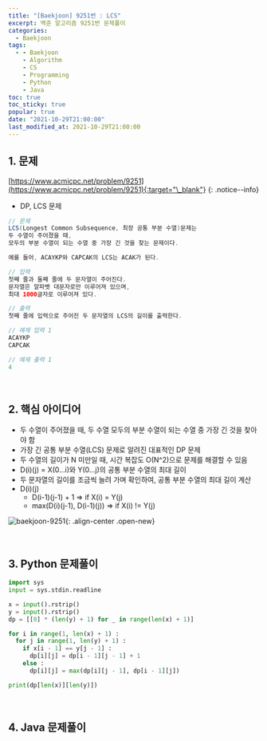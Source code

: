 ```yaml
---
title: "[Baekjoon] 9251번 : LCS"
excerpt: 백준 알고리즘 9251번 문제풀이
categories:
  - Baekjoon
tags:
  - - Baekjoon
    - Algorithm
    - CS
    - Programming
    - Python
    - Java
toc: true
toc_sticky: true
popular: true
date: "2021-10-29T21:00:00"
last_modified_at: 2021-10-29T21:00:00
---
```


## 1. 문제

[https://www.acmicpc.net/problem/9251](https://www.acmicpc.net/problem/9251){:target="\_blank"}
{: .notice--info}

- DP, LCS 문제

```java
// 문제
LCS(Longest Common Subsequence, 최장 공통 부분 수열)문제는
두 수열이 주어졌을 때,
모두의 부분 수열이 되는 수열 중 가장 긴 것을 찾는 문제이다.

예를 들어, ACAYKP와 CAPCAK의 LCS는 ACAK가 된다.

// 입력
첫째 줄과 둘째 줄에 두 문자열이 주어진다.
문자열은 알파벳 대문자로만 이루어져 있으며,
최대 1000글자로 이루어져 있다.

// 출력
첫째 줄에 입력으로 주어진 두 문자열의 LCS의 길이를 출력한다.

// 예제 입력 1
ACAYKP
CAPCAK

// 예제 출력 1
4
```

<br>

## 2. 핵심 아이디어

- 두 수열이 주어졌을 때, 두 수열 모두의 부분 수열이 되는 수열 중 가장 긴 것을 찾아야 함
- 가장 긴 공통 부분 수열(LCS) 문제로 알려진 대표적인 DP 문제
- 두 수열의 길이가 N 미만일 때, 시간 복잡도 O(N^2)으로 문제를 해결할 수 있음
- D(i)(j) = X(0...i)와 Y(0...j)의 공통 부분 수열의 최대 길이
- 두 문자열의 길이를 조금씩 늘려 가며 확인하여, 공통 부분 수열의 최대 길이 계산
- D(i)(j)
  - D(i-1)(j-1) + 1 => if X(i) = Y(j)
  - max(D(i)(j-1), D(i-1)(j)) => if X(i) != Y(j)

![baekjoon-9251](https://user-images.githubusercontent.com/62803763/139432461-042788f9-5dcd-49a2-abdc-982296e2e257.PNG){: .align-center .open-new}

<br>

## 3. Python 문제풀이

```python
import sys
input = sys.stdin.readline

x = input().rstrip()
y = input().rstrip()
dp = [[0] * (len(y) + 1) for _ in range(len(x) + 1)]

for i in range(1, len(x) + 1) :
  for j in range(1, len(y) + 1) :
    if x[i - 1] == y[j - 1] :
      dp[i][j] = dp[i - 1][j - 1] + 1
    else :
      dp[i][j] = max(dp[i][j - 1], dp[i - 1][j])

print(dp[len(x)][len(y)])
```

<br>

## 4. Java 문제풀이

```java

```
